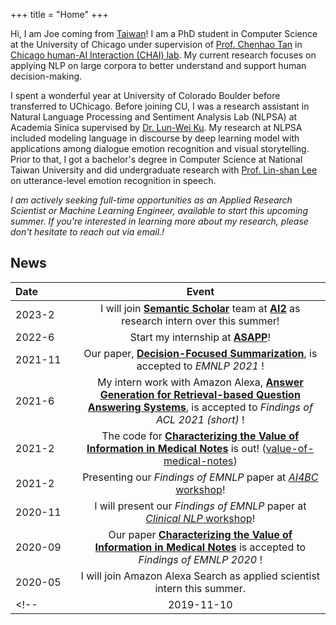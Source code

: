 +++
title = "Home"
+++

Hi, I am Joe coming from [Taiwan](https://www.lonelyplanet.com/taiwan)! I am a PhD student in Computer Science at the University of Chicago under supervision of [Prof. Chenhao Tan](https://chenhaot.com) in [Chicago human-AI Interaction (CHAI) lab](https://chicagohai.github.io/). My current research focuses on applying NLP on large corpora to better understand and support human decision-making. 

I spent a wonderful year at University of Colorado Boulder before transferred to UChicago. 
Before joining CU, I was a research assistant in Natural Language Processing and Sentiment Analysis Lab (NLPSA) at Academia Sinica supervised by [Dr. Lun-Wei Ku](https://www.iis.sinica.edu.tw/pages/lwku/). 
My research at NLPSA included modeling language in discourse by deep learning model with applications among dialogue emotion recognition and visual storytelling. 
Prior to that, I got a bachelor's degree in Computer Science at National Taiwan University and did undergraduate research with [Prof. Lin-shan Lee](http://speech.ee.ntu.edu.tw/previous_version/lslNew.htm) on utterance-level emotion recognition in speech. 

*I am actively seeking full-time opportunities as an Applied Research Scientist or Machine Learning Engineer, available to start this upcoming summer. If you're interested in learning more about my research, please don't hesitate to reach out via email.!*

## News
|Date&nbsp;&nbsp;&nbsp;&nbsp;&nbsp;&nbsp;&nbsp;&nbsp;&nbsp;&nbsp;&nbsp;&nbsp;| Event |
|:-----|:----------------------------:|
|2023-2| I will join [**Semantic Scholar**](https://www.semanticscholar.org/research/research-team) team at [**AI2**](https://allenai.org/) as research intern over this summer!|
|2022-6| Start my internship at [**ASAPP**](https://www.asapp.com/ai-research/)!|
| 2021-11 | Our paper, [**Decision-Focused Summarization**](https://arxiv.org/abs/2109.06896), is accepted to *EMNLP 2021* !
| 2021-6 | My intern work with Amazon Alexa, [**Answer Generation for Retrieval-based Question Answering Systems**](https://arxiv.org/abs/2106.00955), is accepted to *Findings of ACL 2021 (short)* !
| 2021-2 | The code for [**Characterizing the Value of Information in Medical Notes**](https://arxiv.org/pdf/2010.03574.pdf) is out! ([value-of-medical-notes](https://github.com/BoulderDS/value-of-medical-notes)) | 
| 2021-2 | Presenting our *Findings of EMNLP* paper at [*AI4BC* workshop](https://ai4bc.github.io/ai4bc21/)!
| 2020-11 | I will present our *Findings of EMNLP* paper at [*Clinical NLP* workshop](https://clinical-nlp.github.io/2020/program.html)!
| 2020-09 | Our paper [**Characterizing the Value of Information in Medical Notes**](https://arxiv.org/pdf/2010.03574.pdf) is accepted to *Findings of EMNLP 2020* !
| 2020-05 | I will join Amazon Alexa Search as applied scientist intern this summer.
<!-- | 2019-11-10 | Our paper [**Knowledge-Enriched Visual Storytelling**](https://arxiv.org/abs/1912.01496) is accepted to *AAAI'20* ! -->